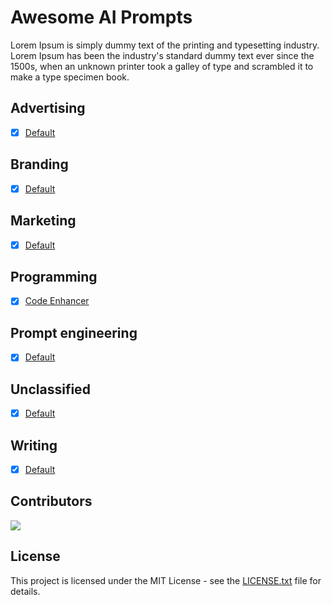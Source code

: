 # Awesome AI Prompts

Lorem Ipsum is simply dummy text of the printing and typesetting industry. Lorem Ipsum has been the industry's standard dummy text ever since the 1500s, when an unknown printer took a galley of type and scrambled it to make a type specimen book.

## Advertising

- [x] [Default](./prompts/advertising/default.md)

## Branding

- [x] [Default](./prompts/branding/default.md)

## Marketing

- [x] [Default](./prompts/marketing/default.md)

## Programming

- [x] [Code Enhancer](./prompts/programming/code-enhancer.md)

## Prompt engineering

- [x] [Default](./prompts/prompt-engineering/default.md)

## Unclassified

- [x] [Default](./prompts/unclassified/default.md)

## Writing

- [x] [Default](./prompts/writing/default.md)

## Contributors

[![](https://github.com/mohammedellihr.png?size=50)](https://github.com/mohammedellihr)

## License

This project is licensed under the MIT License - see the [LICENSE.txt](./attachments/LICENSE.txt) file for details.
